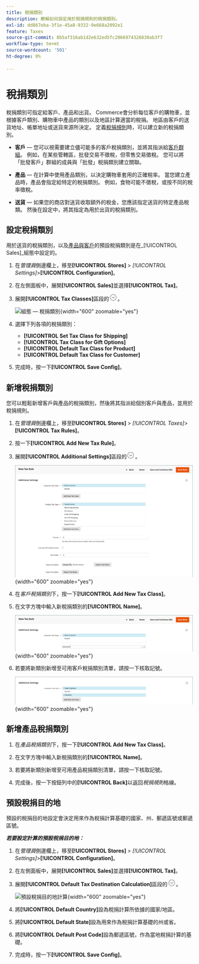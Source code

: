 ```yaml
---
title: 稅捐類別
description: 瞭解如何設定用於稅捐規則的稅捐類別。
exl-id: dd867eba-3f1e-45a8-9332-9e668a2092e1
feature: Taxes
source-git-commit: 8b5af316ab1d2e632ed5fc2066974326830ab3f7
workflow-type: tm+mt
source-wordcount: '501'
ht-degree: 0%

---
```


# 稅捐類別

稅捐類別可指定給客戶、產品和出貨。 Commerce會分析每位客戶的購物車，並根據客戶類別、購物車中產品的類別以及地區計算適當的稅捐。 地區由客戶的送貨地址、帳單地址或送貨來源所決定。 定義[稅捐規則](tax-rules.md)時，可以建立新的稅捐類別。

- **客戶** — 您可以視需要建立儘可能多的客戶稅捐類別，並將其指派給[客戶群組](../customers/customer-groups.md)。 例如，在某些管轄區，批發交易不徵稅，但零售交易徵稅。 您可以將「批發客戶」群組的成員與「批發」稅捐類別建立關聯。

- **產品** — 在計算中使用產品類別，以決定購物車套用的正確稅率。 當您建立產品時，產品會指定給特定的稅捐類別。 例如，食物可能不徵稅，或按不同的稅率徵稅。

- **送貨** — 如果您的商店對送貨收取額外的稅金，您應該指定送貨的特定產品稅類。 然後在設定中，將其指定為用於出貨的稅捐類別。

## 設定稅捐類別

用於送貨的稅捐類別，以及[產品與客戶](#add-a-product-tax-class)的預設稅捐類別是在&#x200B;_[!UICONTROL Sales]_組態中設定的。

1. 在&#x200B;_管理員_&#x200B;側邊欄上，移至&#x200B;**[!UICONTROL Stores]** > _[!UICONTROL Settings]_>**[!UICONTROL Configuration]**。

1. 在左側面板中，展開&#x200B;**[!UICONTROL Sales]**&#x200B;並選擇&#x200B;**[!UICONTROL Tax]**。

1. 展開&#x200B;**[!UICONTROL Tax Classes]**&#x200B;區段的![擴充選擇器](../assets/icon-display-expand.png)。

   ![組態 — 稅捐類別](../configuration-reference/sales/assets/tax-tax-classes.png){width="600" zoomable="yes"}

1. 選擇下列各項的稅捐類別：

   - **[!UICONTROL Set Tax Class for Shipping]**
   - **[!UICONTROL Tax Class for Gift Options]**
   - **[!UICONTROL Default Tax Class for Product]**
   - **[!UICONTROL Default Tax Class for Customer]**

1. 完成時，按一下&#x200B;**[!UICONTROL Save Config]**。

## 新增稅捐類別

您可以輕鬆新增客戶與產品的稅捐類別，然後將其指派給個別客戶與產品，並用於稅捐規則。

1. 在&#x200B;_管理員_&#x200B;側邊欄上，移至&#x200B;**[!UICONTROL Stores]** > _[!UICONTROL Taxes]_>**[!UICONTROL Tax Rules]**。

1. 按一下&#x200B;**[!UICONTROL Add New Tax Rule]**。

1. 展開&#x200B;**[!UICONTROL Additional Settings]**&#x200B;區段的![擴充選擇器](../assets/icon-display-expand.png)。

   ![新增稅捐類別](./assets/tax-class-additional-settings.png){width="600" zoomable="yes"}

1. 在&#x200B;_客戶稅捐類別_&#x200B;下，按一下&#x200B;**[!UICONTROL Add New Tax Class]**。

1. 在文字方塊中輸入新稅捐類別的&#x200B;**[!UICONTROL Name]**。

   ![新增稅捐類別](./assets/tax-class-customer-add-new.png){width="600" zoomable="yes"}

1. 若要將新類別新增至可用客戶稅捐類別清單，請按一下核取記號。

   ![新稅捐類別](./assets/tax-classes-updated.png){width="600" zoomable="yes"}

## 新增產品稅捐類別

1. 在&#x200B;_產品稅捐類別_&#x200B;下，按一下&#x200B;**[!UICONTROL Add New Tax Class]**。

1. 在文字方塊中輸入新稅捐類別的&#x200B;**[!UICONTROL Name]**。

1. 若要將新類別新增至可用產品稅捐類別清單，請按一下核取記號。

1. 完成後，按一下按鈕列中的&#x200B;**[!UICONTROL Back]**&#x200B;以返回&#x200B;_稅捐規則_&#x200B;格線。

## 預設稅捐目的地

預設的稅捐目的地設定會決定用來作為稅捐計算基礎的國家、州、郵遞區號或郵遞區號。

**_若要設定計算的預設稅捐目的地：_**

1. 在&#x200B;_管理員_&#x200B;側邊欄上，移至&#x200B;**[!UICONTROL Stores]** > _[!UICONTROL Settings]_>**[!UICONTROL Configuration]**。

1. 在左側面板中，展開&#x200B;**[!UICONTROL Sales]**&#x200B;並選擇&#x200B;**[!UICONTROL Tax]**。

1. 展開&#x200B;**[!UICONTROL Default Tax Destination Calculation]**&#x200B;區段的![擴充選擇器](../assets/icon-display-expand.png)。

   ![預設稅捐目的地計算](../configuration-reference/sales/assets/tax-default-tax-destination-calculation.png){width="600" zoomable="yes"}

1. 將&#x200B;**[!UICONTROL Default Country]**&#x200B;設為稅捐計算所依據的國家/地區。

1. 將&#x200B;**[!UICONTROL Default State]**&#x200B;設為用來作為稅捐計算基礎的州或省。

1. 將&#x200B;**[!UICONTROL Default Post Code]**&#x200B;設為郵遞區號，作為當地稅捐計算的基礎。

1. 完成時，按一下&#x200B;**[!UICONTROL Save Config]**。
